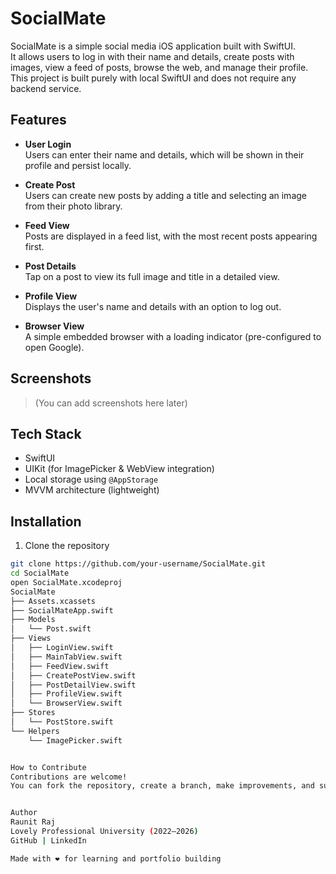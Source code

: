 # SocialMate

SocialMate is a simple social media iOS application built with SwiftUI.  
It allows users to log in with their name and details, create posts with images, view a feed of posts, browse the web, and manage their profile.  
This project is built purely with local SwiftUI and does not require any backend service.

## Features

- **User Login**  
  Users can enter their name and details, which will be shown in their profile and persist locally.

- **Create Post**  
  Users can create new posts by adding a title and selecting an image from their photo library.

- **Feed View**  
  Posts are displayed in a feed list, with the most recent posts appearing first.

- **Post Details**  
  Tap on a post to view its full image and title in a detailed view.

- **Profile View**  
  Displays the user's name and details with an option to log out.

- **Browser View**  
  A simple embedded browser with a loading indicator (pre-configured to open Google).

## Screenshots

> (You can add screenshots here later)

## Tech Stack

- SwiftUI
- UIKit (for ImagePicker & WebView integration)
- Local storage using `@AppStorage`  
- MVVM architecture (lightweight)

## Installation

1. Clone the repository

```bash
git clone https://github.com/your-username/SocialMate.git
cd SocialMate
open SocialMate.xcodeproj
SocialMate
├── Assets.xcassets
├── SocialMateApp.swift
├── Models
│   └── Post.swift
├── Views
│   ├── LoginView.swift
│   ├── MainTabView.swift
│   ├── FeedView.swift
│   ├── CreatePostView.swift
│   ├── PostDetailView.swift
│   ├── ProfileView.swift
│   └── BrowserView.swift
├── Stores
│   └── PostStore.swift
└── Helpers
    └── ImagePicker.swift


How to Contribute
Contributions are welcome!
You can fork the repository, create a branch, make improvements, and submit a pull request.


Author
Raunit Raj
Lovely Professional University (2022–2026)
GitHub | LinkedIn

Made with ❤️ for learning and portfolio building
